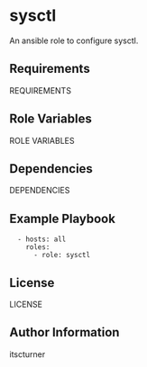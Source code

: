 sysctl
======

An ansible role to configure sysctl.

Requirements
------------

REQUIREMENTS

Role Variables
--------------

ROLE VARIABLES

Dependencies
------------

DEPENDENCIES

Example Playbook
----------------
```
  - hosts: all
    roles:
      - role: sysctl
```

License
-------

LICENSE

Author Information
------------------

itscturner
